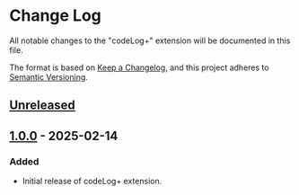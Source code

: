 # Change Log

All notable changes to the "codeLog+" extension will be documented in this file.

The format is based on [Keep a Changelog](https://keepachangelog.com/en/1.0.0/),
and this project adheres to [Semantic Versioning](https://semver.org/spec/v2.0.0.html).

## [Unreleased]

## [1.0.0] - 2025-02-14

### Added

- Initial release of codeLog+ extension.

[Unreleased]: https://github.com/ManuelGil/vscode-code-log-plus/compare/v1.0.0...HEAD
[1.0.0]: https://github.com/ManuelGil/vscode-code-log-plus/releases/tag/v1.0.0

